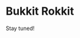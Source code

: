 # Bukkit Rokkit

Stay tuned!

<pre id="update-info" style="display:none;"><size=30>Test title</size>

- foo
- bar
- baz

<size=30><color=#E1FF00><u><link="update">Test link</link></u></color></size></pre>